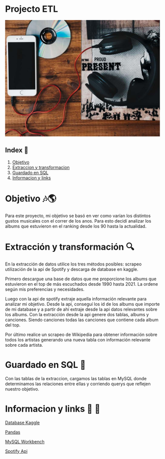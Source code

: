 # Projecto ETL

![Portada](/img/portada.jpg)

## Index 🤘

1. [Objetivo](#obj)
2. [Extraccion y transformacion](#trans)
3. [Guardado en SQL](#sql)
4. [Informacion y links](#info)

<a name="obj"/>

# Objetivo 🎶🌎

Para este proyecto, mi objetivo se basó en ver como varían los distintos gustos musicales con el correr de los anos. Para esto decidí analizar los albums que estuvieron en el ranking desde los 90 hasta la actualidad.

<a name="trans"/>

# Extracción y transformación 🔍

En la extracción de datos utilice los tres métodos posibles: scrapeo utilización de la api de Spotify y descarga de database en kaggle.

Primero descargue una base de datos que me proporcione los albums que estuvieron en el top de más escuchados desde 1990 hasta 2021. La ordene según mis preferencias y necesidades.

Luego con la api de spotify extraje aquella información relevante para analizar mi objetivo. Desde la api, conseguí los id de los albums que importe de mi database y a partir de ahí extraje desde la api datos relevantes sobre los albums. Con la extracción desde la api genere dos tablas, albums y canciones. Siendo canciones todas las canciones que contiene cada album del top.

Por último realice un scrapeo de Wikipedia para obtener información sobre todos los artistas generando una nueva tabla con información relevante sobre cada artista.

<a name="sql"/>

# Guardado en SQL 🐬

Con las tablas de la extraccion, cargamos las tablas en MySQL donde determinamos las relaciones entre ellas y corriendo querys que reflejen nuestro objetivo.

<a name="info"/>

# Informacion y links  📂 🔗

[Database Kaggle](https://www.kaggle.com/datasets/nickadair44/top-10-annual-best-selling-albums-by-length)

[Pandas](https://pandas.pydata.org/)

[MySQL Workbench](https://www.mysql.com/products/workbench/)

[Spotify Api](https://developer.spotify.com/documentation/web-api)



